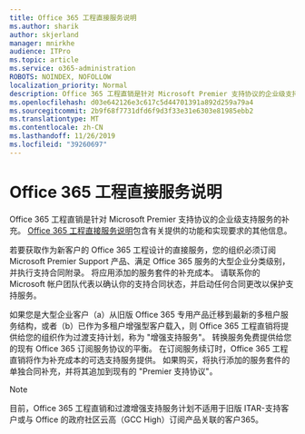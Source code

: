 ```yaml
---
title: Office 365 工程直接服务说明
ms.author: sharik
author: skjerland
manager: mnirkhe
audience: ITPro
ms.topic: article
ms.service: o365-administration
ROBOTS: NOINDEX, NOFOLLOW
localization_priority: Normal
description: Office 365 工程直销是针对 Microsoft Premier 支持协议的企业级支持服务的补充。 Office 365 工程直接服务说明包含有关提供的功能和实现要求的其他信息。
ms.openlocfilehash: d03e642126e3c617c5d44701391a892d259a79a4
ms.sourcegitcommit: 2b9f68f7731dfd6f9d3f33e31e6303e81985ebb2
ms.translationtype: MT
ms.contentlocale: zh-CN
ms.lasthandoff: 11/26/2019
ms.locfileid: "39260697"
---
```

# <a name="office-365-engineering-direct-service-description"></a>Office 365 工程直接服务说明

Office 365 工程直销是针对 Microsoft Premier 支持协议的企业级支持服务的补充。 [Office 365 工程直接服务说明](https://github.com/MicrosoftDocs/OfficeDocs-O365ServiceDescriptions/blob/master/Office%20365%20Engineering%20Direct%20-%20Svc%20Desc%20(25mar2019).pdf)包含有关提供的功能和实现要求的其他信息。

若要获取作为新客户的 Office 365 工程设计的直接服务，您的组织必须订阅 Microsoft Premier Support 产品、满足 Office 365 服务的大型企业分类级别，并执行支持合同附录。 将应用添加的服务套件的补充成本。 请联系你的 Microsoft 帐户团队代表以确认你的支持合同状态，并启动任何合同更改以保护支持服务。 

如果您是大型企业客户（a）从旧版 Office 365 专用产品迁移到最新的多租户服务结构，或者（b）已作为多租户增强型客户载入，则 Office 365 工程直销将提供给您的组织作为过渡支持计划，称为 "增强支持服务"。 转换服务免费提供给您的现有 Office 365 订阅服务协议的平衡。 在订阅服务续订时，Office 365 工程直销将作为补充成本的可选支持服务提供。 如果购买，将执行添加的服务套件的单独合同补充，并将其追加到现有的 "Premier 支持协议"。

> [!NOTE]
> 目前，Office 365 工程直销和过渡增强支持服务计划不适用于旧版 ITAR-支持客户或与 Office 的政府社区云高（GCC High）订阅产品关联的客户365。

